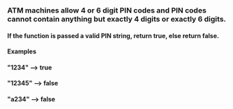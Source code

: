 ### ATM machines allow 4 or 6 digit PIN codes and PIN codes cannot contain anything but exactly 4 digits or exactly 6 digits.

#### If the function is passed a valid PIN string, return true, else return false.

#### Examples
#### "1234"   -->  true
#### "12345"  -->  false
#### "a234"   -->  false
